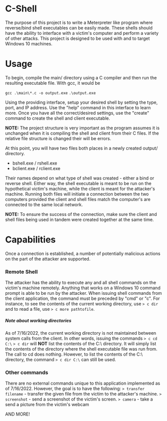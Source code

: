 # C-Shell

The purpose of this project is to write a Meterpreter like program where reverse/bind shell executables can be easily made. These shells should have the ability to interface with a victim's computer and perform a variety of other attacks. This project is designed to be used with and to target Windows 10 machines.

# Usage

To begin, compile the main/ directory using a C compiler and then run the resulting executable file. With gcc, it would be

```gcc .\main\*.c -o output.exe```
```.\output.exe```

Using the providing interface, setup your desired shell by setting the type, port, and IP address. Use the "help" command in this interface to learn more. Once you have all the correct/desired settings, use the "create" command to create the shell and client executable.

**NOTE:** The project structure is very important as the program assumes it is unchanged when it is compiling the shell and client from their C files. If the relative file structure is changed their will be errors.

At this point, you will have two files both places in a newly created output/ directory.
- bshell.exe / rshell.exe
- bclient.exe / rclient.exe

Their names depend on what type of shell was created - either a bind or reverse shell. Either way, the shell executable is meant to be run on the hypothetical victim's machine, while the client is meant for the attacker's machine. Running both files will initiate a connection between the two computers provided the client and shell files match the computer's are connected to the same local network.

**NOTE:** To ensure the success of the connection, make sure the client and shell files being used in tandem were created together at the same time.

# Capabilities

Once a connection is established, a number of potentially malicious actions on the part of the attacker are supported.

### Remote Shell

The attacker has the ability to execute any and all shell commands on the victim's machine remotely. Anything that works on a Windows 10 command prompt is able to be run by the attacker. When issuing shell commands from the client application, the command must be preceded by "cmd" or "c". For instance, to see the contents of the current working directory, use 
```> c dir```
and to read a file, use
```> c more pathtofile```.

##### Note about working directories
As of 7/16/2022, the current working directory is not maintained between system calls from the client. In other words, issuing the commands
```> c cd C:\```
```> c dir```
will **NOT** list the contents of the C:\ directory. It will simply list the contents of the directory where the shell executable file was run from. The call to cd does nothing. However, to list the contents of the C:\ directory, the command
```> c dir C:\```
can still be used.

### Other commands

There are no external commands unique to this application implemented as of 7/16/2022. However, the goal is to have the following:
```> transfer filename``` - transfer the given file from the victim to the attacker's machine.
```> screenshot``` - send a screenshot of the victim's screen.
```> camera``` - take a send a picture from the victim's webcam

AND MORE!

